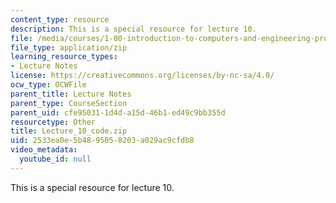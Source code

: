 ```yaml
---
content_type: resource
description: This is a special resource for lecture 10.
file: /media/courses/1-00-introduction-to-computers-and-engineering-problem-solving-spring-2012/2533ea0e5b4895058203a029ac9cfdb8_Lecture_10_code.zip
file_type: application/zip
learning_resource_types:
- Lecture Notes
license: https://creativecommons.org/licenses/by-nc-sa/4.0/
ocw_type: OCWFile
parent_title: Lecture Notes
parent_type: CourseSection
parent_uid: cfe95031-1d4d-a15d-46b1-ed49c9bb355d
resourcetype: Other
title: Lecture_10_code.zip
uid: 2533ea0e-5b48-9505-8203-a029ac9cfdb8
video_metadata:
  youtube_id: null
---
```

This is a special resource for lecture 10.